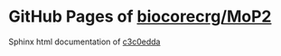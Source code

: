 GitHub Pages of [biocorecrg/MoP2](https://github.com/biocorecrg/MoP2.git)
===
Sphinx html documentation of [c3c0edda](https://github.com/biocorecrg/MoP2/tree/c3c0edda383a8a43ba82ab04497e3ea0f4af021c)
